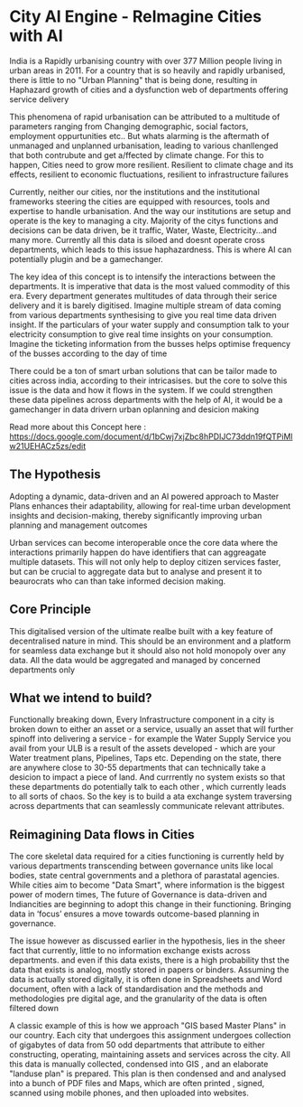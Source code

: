 # City AI Engine - ReImagine Cities with AI

India is a Rapidly urbanising country with over 377 Million people living in urban areas in 2011. For a country that is so heavily and rapidly urbanised, there is little to no "Urban Planning" that is being done, resulting in Haphazard growth of cities and a dysfunction web of departments offering service delivery

This phenomena of rapid urbanisation can be attributed to a multitude of parameters ranging from Changing demographic, social factors, employment oppurtunities etc.. But whats alarming is the aftermath of unmanaged and unplanned urbanisation, leading to various chanllenged that both contrubute and get a/ffected by climate change. For this to happen, Cities need to grow more resilient. Resilient to climate chage and its effects, resilient to economic fluctuations, resilient to infrastructure failures

Currently, neither our cities, nor the institutions and the institutional frameworks steering the cities are equipped with resources, tools and expertise to handle urbanisation. And the way our institutions are setup and operate is the key to managing a city. Majority of the citys functions and decisions can be data driven, be it traffic, Water, Waste, Electricity...and many more. Currently all this data is siloed and doesnt operate cross departments, which leads to this issue haphazardness. This is where AI can potentially plugin and be a gamechanger. 

The key idea of this concept is to intensify the interactions between the departments. It is imperative that data is the most valued commodity of this era. Every department generates multitudes of data through their serice delivery and it is barely digitised. Imagine multiple stream of data coming from various departments synthesising to give you real time data driven insight. If the particulars of your water supply and consumption talk to your electricity consumption to give real time insights on your consumption. Imagine the ticketing information from the busses helps optimise frequency of the busses according to the day of time

There could be a ton of smart urban solutions that can be tailor made to cities across india, according to their intricasises. but the core to solve this issue is the data and how it flows in the system. If we could strengthen these data pipelines across departments with the help of AI, it would be a gamechanger in data drivern urban oplanning and desicion making

Read more about this Concept here : https://docs.google.com/document/d/1bCwj7xjZbc8hPDIJC73ddn19fQTPiMlw21UEHACz5zs/edit

##  The Hypothesis ##

Adopting a dynamic, data-driven and an AI powered approach to Master Plans enhances their adaptability, allowing for real-time urban development insights and decision-making, thereby significantly improving urban planning and management outcomes

Urban services can become interoperable once the core data where the interactions primarily happen do have identifiers that can aggreagate multiple datasets. This will not only help to deploy citizen services faster, but can be crucial to aggregate data but to analyse and present it to beaurocrats who can than take informed decision making.

## Core Principle ##
This digitalised version of the ultimate realbe built with a key feature of decentralised nature in mind. This should be an environment and a platform for seamless data exchange but it should also not hold monopoly over any data. All the data would be aggregated and managed by concerned departments only 

## What we intend to build? ##
Functionally breaking down, Every Infrastructure component in a city is broken down to either an asset or a service, usually an asset that will further spinoff into delivering a service - for example the Water Supply Service you avail from your ULB is a result of the assets developed - which are your Water treatment plans, Pipelines, Taps etc. Depending on the state, there are anywhere close to 30-55 departments that can technically take a desicion to impact a piece of land. And currrently no system exists so that these departments do potentially talk to each other , which currently leads to all sorts of chaos. So the key is to build a ata exchange system traversing across departments that can seamlessly communicate relevant attributes. 

## Reimagining Data flows in Cities ##
The core skeletal data required for a cities functioning is currently held by various departments transcending between governance units like local bodies, state central governments and a plethora of parastatal agencies. While cities aim to become "Data Smart", where information is the biggest power of modern times, The future of Governance is data-driven and Indiancities are beginning to adopt this change in their functioning. Bringing data in ‘focus’ ensures a move towards outcome-based planning in governance.

The issue however as discussed earlier in the hypothesis, lies in the sheer fact that currently, little to no information exchange exists across departments. and even if this data exists, there is a high probability thst the data that exists is analog, mostly stored in papers or binders. Assuming the data is actually stored digitally, it is often done in Spreadsheets and Word document, often with a lack of standardisation and the methods and methodologies pre digital age, and the granularity of the data is often filtered down

A classic example of this is how we approach "GIS based Master Plans" in our country. Each city that undergoes this assignment undergoes collection of gigabytes of data from 50 odd departments that attribute to either constructing, operating, maintaining assets and services across the city. All this data is manually collected, condensed into GIS , and an elaborate "landuse plan" is prepared.  This plan is then condensed and and analysed into a bunch of PDF files and Maps, which are often printed , signed, scanned using mobile phones, and then uploaded into websites.  


